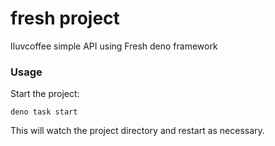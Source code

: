 # fresh project

Iluvcoffee simple API using Fresh deno framework

### Usage

Start the project:

```
deno task start
```

This will watch the project directory and restart as necessary.
